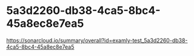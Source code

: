 # 5a3d2260-db38-4ca5-8bc4-45a8ec8e7ea5
https://sonarcloud.io/summary/overall?id=examly-test_5a3d2260-db38-4ca5-8bc4-45a8ec8e7ea5
